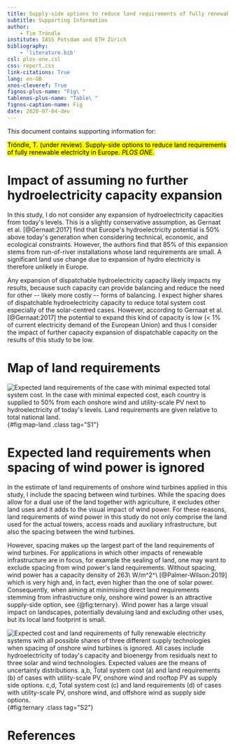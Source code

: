 ```yaml
---
title: Supply-side options to reduce land requirements of fully renewable electricity in Europe
subtitle: Supporting Information
author:
    - Tim Tröndle
institute: IASS Potsdam and ETH Zürich
bibliography:
    - 'literature.bib'
csl: plos-one.csl
css: report.css
link-citations: True
lang: en-GB
xnos-cleveref: True
fignos-plus-name: "Fig\ "
tablenos-plus-name: "Table\ "
fignos-caption-name: Fig
date: 2020-07-04-dev
---
```


This document contains supporting information for:

<mark>Tröndle, T. (under review). Supply-side options to reduce land requirements of fully renewable electricity in Europe. <i>PLOS ONE</i>.</mark>

<div class="pagebreak"> </div>

# Impact of assuming no further hydroelectricity capacity expansion

In this study, I do not consider any expansion of hydroelectricity capacities from today's levels. This is a slightly conservative assumption, as Gernaat et al. [@Gernaat:2017] find that Europe's hydroelectricity potential is 50% above today's generation when considering technical, economic, and ecological constraints. However, the authors find that 85% of this expansion stems from run-of-river installations whose land requirements are small. A significant land use change due to expansion of hydro electricity is therefore unlikely in Europe.

Any expansion of dispatchable hydroelectricity capacity likely impacts my results, because such capacity can provide balancing and reduce the need for other -- likely more costly -- forms of balancing. I expect higher shares of dispatchable hydroelectricity capacity to reduce total system cost especially of the solar-centred cases. However, according to Gernaat et al. [@Gernaat:2017] the potential to expand this kind of capacity is low (< 1% of current electricity demand of the European Union) and thus I consider the impact of further capacity expansion of dispatchable capacity on the results of this study to be low.

<div class="pagebreak"> </div>

# Map of land requirements

![**Expected land requirements of the case with minimal expected total system cost.** In the case with minimal expected cost, each country is supplied to 50% from each onshore wind and utility-scale PV next to hydroelectricity of today's levels. Land requirements are given relative to total national land.](report/land-use/map-land-requirements.png){#fig:map-land .class tag="S1"}

<div class="pagebreak"> </div>

# Expected land requirements when spacing of wind power is ignored

In the estimate of land requirements of onshore wind turbines applied in this study, I include the spacing between wind turbines. While the spacing does allow for a dual use of the land together with agriculture, it excludes other land uses and it adds to the visual impact of wind power. For these reasons, land requirements of wind power in this study do not only comprise the land used for the actual towers, access roads and auxiliary infrastructure, but also the spacing between the wind turbines.

However, spacing makes up the largest part of the land requirements of wind turbines. For applications in which other impacts of renewable infrastructure are in focus, for example the sealing of land, one may want to exclude spacing from wind power's land requirements. Without spacing, wind power has a capacity density of 263\ W/m^2^\ [@Palmer-Wilson:2019] which is very high and, in fact, even higher than the one of solar power. Consequently, when aiming at minimising direct land requirements stemming from infrastructure only, onshore wind power is an attractive supply-side option, see {@fig:ternary}. Wind power has a large visual impact on landscapes, potentially devaluing land and excluding other uses, but its local land footprint is small.

![**Expected cost and land requirements of fully renewable electricity systems with all possible shares of three different supply technologies when spacing of onshore wind turbines is ignored.** All cases include hydroelectricity of today's capacity and bioenergy from residuals next to three solar and wind technologies. Expected values are the means of uncertainty distributions. **a,b,** Total system cost (**a**) and land requirements (**b**) of cases with utility-scale PV, onshore wind and rooftop PV as supply side options. **c,d,** Total system cost (**c**) and land requirements (**d**) of cases with utility-scale PV, onshore wind, and offshore wind as supply side options.](report/footprint-only/ternary.png){#fig:ternary .class tag="S2"}

<div class="pagebreak"> </div>

# References
